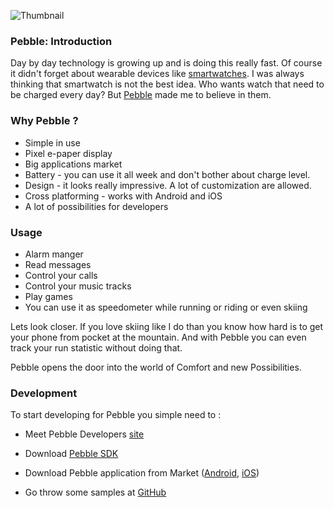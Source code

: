 ![Thumbnail][0]

### Pebble: Introduction

Day by day technology is growing up and is doing this really fast. Of course it didn't forget about wearable devices like [smartwatches][1]. I was always thinking that smartwatch is not the best idea. Who wants watch that need to be charged every day? But [Pebble][2] made me to believe in them.

### Why Pebble ?

- Simple in use
- Pixel e-paper display
- Big applications market
- Battery - you can use it all week and don't bother about charge level.
- Design - it looks really impressive. A lot of customization are allowed.
- Cross platforming - works with Android and iOS
- A lot of possibilities for developers

### Usage

- Alarm manger
- Read messages
- Control your calls
- Control your music tracks
- Play games
- You can use it as speedometer while running or riding or even skiing

Lets look closer. If you love skiing like I do than you know how hard is to get your phone from pocket at the mountain. And with Pebble you can even track your run statistic without doing that.

Pebble opens the door into the world of Comfort and new Possibilities.

### Development

To start developing for Pebble you simple need to :

- Meet Pebble Developers [site][3]
- Download [Pebble SDK][4]
- Download Pebble application from Market ([Android][5], [iOS][6])
- Go throw some samples at [GitHub][7]


  [1]: http://en.wikipedia.org/wiki/Smartwatch
  [2]: http://en.wikipedia.org/wiki/Pebble_%28watch%29
  [3]: https://developer.getpebble.com/
  [4]: https://developer.getpebble.com/2/getting-started/
  [5]: https://play.google.com/store/apps/details?id=com.getpebble.android
  [6]: http://www.apple.com/itunes/affiliates/download/
  [7]: https://github.com/search?q=pebble&ref=cmdform

  [0]: https://raw.github.com/yakivmospan/yakivmospan/master/images/pebble-introduction.png
